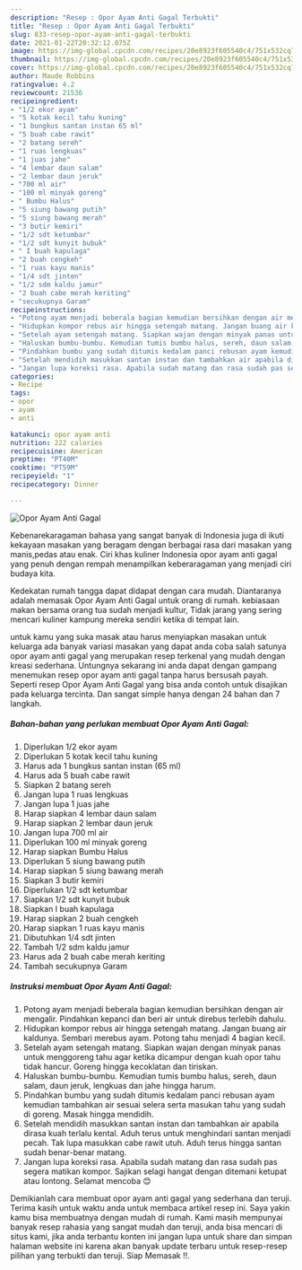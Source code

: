 ```yaml
---
description: "Resep : Opor Ayam Anti Gagal Terbukti"
title: "Resep : Opor Ayam Anti Gagal Terbukti"
slug: 833-resep-opor-ayam-anti-gagal-terbukti
date: 2021-01-22T20:32:12.075Z
image: https://img-global.cpcdn.com/recipes/20e8923f605540c4/751x532cq70/opor-ayam-anti-gagal-foto-resep-utama.jpg
thumbnail: https://img-global.cpcdn.com/recipes/20e8923f605540c4/751x532cq70/opor-ayam-anti-gagal-foto-resep-utama.jpg
cover: https://img-global.cpcdn.com/recipes/20e8923f605540c4/751x532cq70/opor-ayam-anti-gagal-foto-resep-utama.jpg
author: Maude Robbins
ratingvalue: 4.2
reviewcount: 21536
recipeingredient:
- "1/2 ekor ayam"
- "5 kotak kecil tahu kuning"
- "1 bungkus santan instan 65 ml"
- "5 buah cabe rawit"
- "2 batang sereh"
- "1 ruas lengkuas"
- "1 juas jahe"
- "4 lembar daun salam"
- "2 lembar daun jeruk"
- "700 ml air"
- "100 ml minyak goreng"
- " Bumbu Halus"
- "5 siung bawang putih"
- "5 siung bawang merah"
- "3 butir kemiri"
- "1/2 sdt ketumbar"
- "1/2 sdt kunyit bubuk"
- " I buah kapulaga"
- "2 buah cengkeh"
- "1 ruas kayu manis"
- "1/4 sdt jinten"
- "1/2 sdm kaldu jamur"
- "2 buah cabe merah keriting"
- "secukupnya Garam"
recipeinstructions:
- "Potong ayam menjadi beberala bagian kemudian bersihkan dengan air mengalir. Pindahkan kepanci dan beri air untuk direbus terlebih dahulu."
- "Hidupkan kompor rebus air hingga setengah matang. Jangan buang air kaldunya. Sembari merebus ayam. Potong tahu menjadi 4 bagian kecil."
- "Setelah ayam setengah matang. Siapkan wajan dengan minyak panas untuk menggoreng tahu agar ketika dicampur dengan kuah opor tahu tidak hancur. Goreng hingga kecoklatan dan tiriskan."
- "Haluskan bumbu-bumbu. Kemudian tumis bumbu halus, sereh, daun salam, daun jeruk, lengkuas dan jahe hingga harum."
- "Pindahkan bumbu yang sudah ditumis kedalam panci rebusan ayam kemudian tambahkan air sesuai selera serta masukan tahu yang sudah di goreng. Masak hingga mendidih."
- "Setelah mendidih masukkan santan instan dan tambahkan air apabila dirasa kuah terlalu kental. Aduh terus untuk menghindari santan menjadi pecah. Tak lupa masukkan cabe rawit utuh. Aduh terus hingga santan sudah benar-benar matang."
- "Jangan lupa koreksi rasa. Apabila sudah matang dan rasa sudah pas segera matikan kompor. Sajikan selagi hangat dengan ditemani ketupat atau lontong. Selamat mencoba 😊"
categories:
- Recipe
tags:
- opor
- ayam
- anti

katakunci: opor ayam anti 
nutrition: 222 calories
recipecuisine: American
preptime: "PT40M"
cooktime: "PT59M"
recipeyield: "1"
recipecategory: Dinner

---
```



![Opor Ayam Anti Gagal](https://img-global.cpcdn.com/recipes/20e8923f605540c4/751x532cq70/opor-ayam-anti-gagal-foto-resep-utama.jpg)

Kebenarekaragaman bahasa yang sangat banyak di Indonesia juga di ikuti kekayaan masakan yang beragam dengan berbagai rasa dari masakan yang manis,pedas atau enak. Ciri khas kuliner Indonesia opor ayam anti gagal yang penuh dengan rempah menampilkan keberaragaman yang menjadi ciri budaya kita.




Kedekatan rumah tangga dapat didapat dengan cara mudah. Diantaranya adalah memasak Opor Ayam Anti Gagal untuk orang di rumah. kebiasaan makan bersama orang tua sudah menjadi kultur, Tidak jarang yang sering mencari kuliner kampung mereka sendiri ketika di tempat lain.

untuk kamu yang suka masak atau harus menyiapkan masakan untuk keluarga ada banyak variasi masakan yang dapat anda coba salah satunya opor ayam anti gagal yang merupakan resep terkenal yang mudah dengan kreasi sederhana. Untungnya sekarang ini anda dapat dengan gampang menemukan resep opor ayam anti gagal tanpa harus bersusah payah.
Seperti resep Opor Ayam Anti Gagal yang bisa anda contoh untuk disajikan pada keluarga tercinta. Dan sangat simple hanya dengan 24 bahan dan 7 langkah.


<!--inarticleads1-->

##### Bahan-bahan yang perlukan membuat Opor Ayam Anti Gagal:

1. Diperlukan 1/2 ekor ayam
1. Diperlukan 5 kotak kecil tahu kuning
1. Harus ada 1 bungkus santan instan (65 ml)
1. Harus ada 5 buah cabe rawit
1. Siapkan 2 batang sereh
1. Jangan lupa 1 ruas lengkuas
1. Jangan lupa 1 juas jahe
1. Harap siapkan 4 lembar daun salam
1. Harap siapkan 2 lembar daun jeruk
1. Jangan lupa 700 ml air
1. Diperlukan 100 ml minyak goreng
1. Harap siapkan  Bumbu Halus
1. Diperlukan 5 siung bawang putih
1. Harap siapkan 5 siung bawang merah
1. Siapkan 3 butir kemiri
1. Diperlukan 1/2 sdt ketumbar
1. Siapkan 1/2 sdt kunyit bubuk
1. Siapkan  I buah kapulaga
1. Harap siapkan 2 buah cengkeh
1. Harap siapkan 1 ruas kayu manis
1. Dibutuhkan 1/4 sdt jinten
1. Tambah 1/2 sdm kaldu jamur
1. Harus ada 2 buah cabe merah keriting
1. Tambah secukupnya Garam




<!--inarticleads2-->

##### Instruksi membuat  Opor Ayam Anti Gagal:

1. Potong ayam menjadi beberala bagian kemudian bersihkan dengan air mengalir. Pindahkan kepanci dan beri air untuk direbus terlebih dahulu.
1. Hidupkan kompor rebus air hingga setengah matang. Jangan buang air kaldunya. Sembari merebus ayam. Potong tahu menjadi 4 bagian kecil.
1. Setelah ayam setengah matang. Siapkan wajan dengan minyak panas untuk menggoreng tahu agar ketika dicampur dengan kuah opor tahu tidak hancur. Goreng hingga kecoklatan dan tiriskan.
1. Haluskan bumbu-bumbu. Kemudian tumis bumbu halus, sereh, daun salam, daun jeruk, lengkuas dan jahe hingga harum.
1. Pindahkan bumbu yang sudah ditumis kedalam panci rebusan ayam kemudian tambahkan air sesuai selera serta masukan tahu yang sudah di goreng. Masak hingga mendidih.
1. Setelah mendidih masukkan santan instan dan tambahkan air apabila dirasa kuah terlalu kental. Aduh terus untuk menghindari santan menjadi pecah. Tak lupa masukkan cabe rawit utuh. Aduh terus hingga santan sudah benar-benar matang.
1. Jangan lupa koreksi rasa. Apabila sudah matang dan rasa sudah pas segera matikan kompor. Sajikan selagi hangat dengan ditemani ketupat atau lontong. Selamat mencoba 😊




Demikianlah cara membuat opor ayam anti gagal yang sederhana dan teruji. Terima kasih untuk waktu anda untuk membaca artikel resep ini. Saya yakin kamu bisa membuatnya dengan mudah di rumah. Kami masih mempunyai banyak resep rahasia yang sangat mudah dan teruji, anda bisa mencari di situs kami, jika anda terbantu konten ini jangan lupa untuk share dan simpan halaman website ini karena akan banyak update terbaru untuk resep-resep pilihan yang terbukti dan teruji. Siap Memasak !!. 
